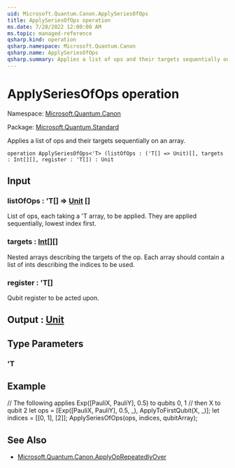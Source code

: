 ```yaml
---
uid: Microsoft.Quantum.Canon.ApplySeriesOfOps
title: ApplySeriesOfOps operation
ms.date: 7/28/2022 12:00:00 AM
ms.topic: managed-reference
qsharp.kind: operation
qsharp.namespace: Microsoft.Quantum.Canon
qsharp.name: ApplySeriesOfOps
qsharp.summary: Applies a list of ops and their targets sequentially on an array.
---
```


# ApplySeriesOfOps operation

Namespace: [Microsoft.Quantum.Canon](xref:Microsoft.Quantum.Canon)

Package: [Microsoft.Quantum.Standard](https://nuget.org/packages/Microsoft.Quantum.Standard)


Applies a list of ops and their targets sequentially on an array.

```qsharp
operation ApplySeriesOfOps<'T> (listOfOps : ('T[] => Unit)[], targets : Int[][], register : 'T[]) : Unit
```


## Input

### listOfOps : 'T[] => [Unit](xref:microsoft.quantum.qsharp.valueliterals#unit-literal) []

List of ops, each taking a 'T array, to be applied. They are applied sequentially, lowest index first.


### targets : [Int](xref:microsoft.quantum.qsharp.valueliterals#int-literals)[][]

Nested arrays describing the targets of the op. Each array should contain a list of ints describingthe indices to be used.


### register : 'T[]

Qubit register to be acted upon.



## Output : [Unit](xref:microsoft.quantum.qsharp.valueliterals#unit-literal)



## Type Parameters

### 'T



## Example

// The following applies Exp([PauliX, PauliY], 0.5) to qubits 0, 1// then X to qubit 2let ops = [Exp([PauliX, PauliY], 0.5, _), ApplyToFirstQubit(X, _)];let indices = [[0, 1], [2]];ApplySeriesOfOps(ops, indices, qubitArray);

## See Also

- [Microsoft.Quantum.Canon.ApplyOpRepeatedlyOver](xref:Microsoft.Quantum.Canon.ApplyOpRepeatedlyOver)